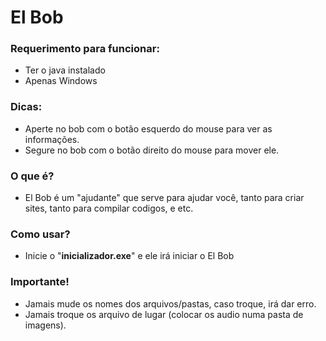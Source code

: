 # El Bob

### Requerimento para funcionar:
- Ter o java instalado
- Apenas Windows
### Dicas:
- Aperte no bob com o botão esquerdo do mouse para ver as informações.
- Segure no bob com o botão direito do mouse para mover ele.
### O que é?
- El Bob é um "ajudante" que serve para ajudar você, tanto para criar sites, tanto para compilar codigos, e etc.
### Como usar?
- Inicie o "**inicializador.exe**" e ele irá iniciar o El Bob
### Importante!
- Jamais mude os nomes dos arquivos/pastas, caso troque, irá dar erro.
- Jamais troque os arquivo de lugar (colocar os audio numa pasta de imagens).
